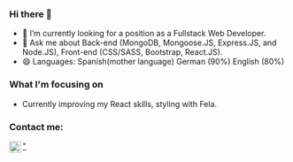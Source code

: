### Hi there 👋


<!-- **habidbesp/habidbesp** is a ✨ _special_ ✨ repository because its `README.md` (this file) appears on your GitHub profile.
Here are some ideas to get you started: -->

- 🌱 I’m currently looking for a position as a Fullstack Web Developer.
- 💬 Ask me about Back-end (MongoDB, Mongoose.JS, Express.JS, and Node.JS), Front-end (CSS/SASS, Bootstrap, React.JS).
- 😄 Languages: Spanish(mother language) German (90%) English (80%)

### What I'm focusing on 

- Currently improving my React skills, styling with Fela.

### Contact me:

<a href="https://www.linkedin.com/in/habidbadillo/">
  <img align="left" src="https://cdn-icons-png.flaticon.com/512/174/174857.png" alt="LinkedIn" width="21px"/>"
</a>
